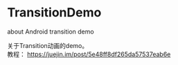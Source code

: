 # TransitionDemo
about  Android transition demo

关于Transition动画的demo。  
教程： https://juejin.im/post/5e48ff8df265da57537eab6e
